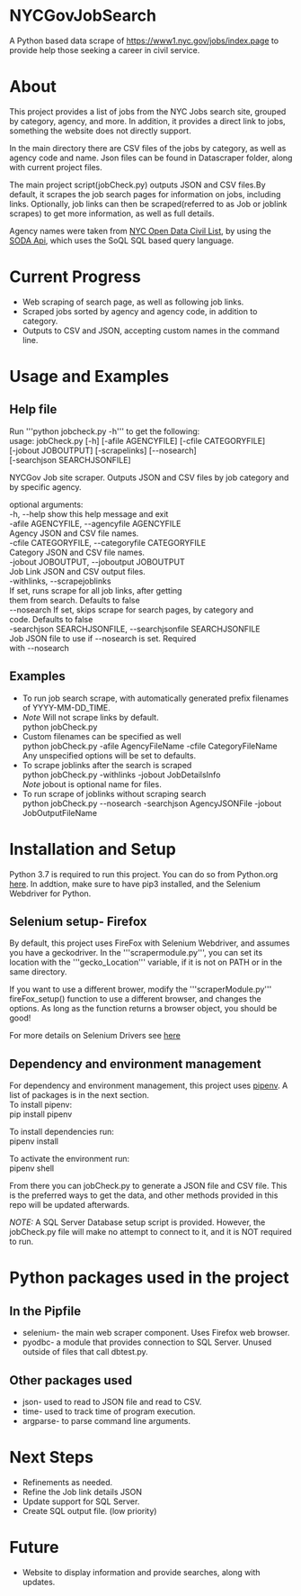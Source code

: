 # NYCGovJobSearch
A Python based data scrape of https://www1.nyc.gov/jobs/index.page to provide help those seeking a career in civil service.

# About

 This project provides a list of jobs from the NYC Jobs search site, grouped by category, agency, and more. In addition, it provides a direct link to jobs, something the website does not directly support. 
 
 In the main directory there are CSV files of the jobs by category, as well as agency code and name. Json files can be found in Datascraper folder, along with current project files.

 The main project script(jobCheck.py) outputs JSON and CSV files.By default, it scrapes the job search pages for information on jobs, including links. Optionally, job links can then be scraped(referred to as Job or joblink scrapes) to get more information, as well as full details.
 
 Agency names were taken from [NYC Open Data Civil List](https://data.cityofnewyork.us/City-Government/Civil-List/ye3c-m4ga), by using the [SODA Api](https://dev.socrata.com/foundry/data.cityofnewyork.us/kpav-sd4t), which uses the SoQL SQL based query language.
 
 # Current Progress
   - Web scraping of search page, as well as following job links.  
   - Scraped jobs sorted by agency and agency code, in addition to category.
   - Outputs to CSV and JSON, accepting custom names in the command line.
# Usage and Examples
## Help file
Run '''python jobcheck.py -h''' to get the following:  
usage: jobCheck.py [-h] [-afile AGENCYFILE] [-cfile CATEGORYFILE]  
                   [-jobout JOBOUTPUT] [-scrapelinks] [--nosearch]  
                   [-searchjson SEARCHJSONFILE]  

NYCGov Job site scraper. Outputs JSON and CSV files by job category and by
specific agency.  

optional arguments:  
  -h, --help            show this help message and exit  
  -afile AGENCYFILE, --agencyfile AGENCYFILE  
                        Agency JSON and CSV file names.  
  -cfile CATEGORYFILE, --categoryfile CATEGORYFILE  
                        Category JSON and CSV file names.  
  -jobout JOBOUTPUT, --joboutput JOBOUTPUT  
                        Job Link JSON and CSV output files.  
  -withlinks, --scrapejoblinks  
                        If set, runs scrape for all job links, after getting  
                        them from search. Defaults to false  
  --nosearch            If set, skips scrape for search pages, by category and  
                        code. Defaults to false  
  -searchjson SEARCHJSONFILE, --searchjsonfile SEARCHJSONFILE  
                        Job JSON file to use if --nosearch is set. Required  
                        with --nosearch  
## Examples
- To run job search scrape, with automatically generated prefix filenames of YYYY-MM-DD_TIME. 
- *Note* Will not scrape links by default.  
 python jobCheck.py  
- Custom filenames can be specified as well  
 python jobCheck.py -afile AgencyFileName -cfile CategoryFileName  
  Any unspecified options will be set to defaults.  
- To scrape joblinks after the search is scraped  
 python jobCheck.py -withlinks -jobout JobDetailsInfo  
  *Note* jobout is optional name for files.  
- To run scrape of joblinks without scraping search  
 python jobCheck.py --nosearch -searchjson AgencyJSONFile -jobout JobOutputFileName  

# Installation and Setup

 Python 3.7 is required to run this project. You can do so from Python.org [here](https://www.python.org/downloads/). In addtion, make sure to have pip3 installed, and the Selenium Webdriver for Python.
## Selenium setup- Firefox
By default, this project uses FireFox with Selenium Webdriver, and assumes you have a geckodriver. In the '''scrapermodule.py''', you can set its location with the '''gecko_Location''' variable, if it is not on PATH or in the same directory.

If you want to use a different brower, modify the '''scraperModule.py''' fireFox_setup() function to use a different browser, and changes the options. As long as the function returns a browser object, you should be good! 

For more details on Selenium Drivers see [here](https://www.selenium.dev/documentation/en/webdriver/driver_requirements/)
## Dependency and environment management
For dependency and environment management, this project uses [pipenv](https://pipenv-fork.readthedocs.io/en/latest/). A list of packages is in the next section.  
    To install pipenv:  
    pip install pipenv

   To install dependencies run:  
    pipenv install

   To activate the environment run:  
    pipenv shell

   From there you can jobCheck.py to generate a JSON file and CSV file. This is the preferred ways to get the data, and other methods provided in this repo will be updated afterwards.

   *NOTE:* A SQL Server Database setup script is provided. However, the jobCheck.py file will make no attempt to connect to it, and it is NOT required to run.
# Python packages used in the project
 ## In the Pipfile
   * selenium- the main web scraper component. Uses Firefox web browser.
   * pyodbc- a module that provides connection to SQL Server. Unused outside of files that call dbtest.py.  
 ## Other packages used

   * json- used to read to JSON file and read to CSV.
   * time- used to track time of program execution.
   * argparse- to parse command line arguments.

# Next Steps
   - Refinements as needed.  
   - Refine the Job link details JSON  
   - Update support for SQL Server.  
   - Create SQL output file. (low priority)
# Future
   - Website to display information and provide searches, along with updates.


